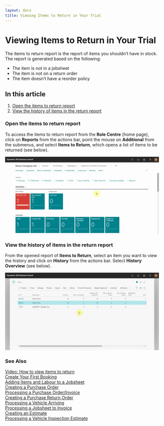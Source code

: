 ```yaml
---
layout: docs
title: Viewing Items to Return in Your Trial
---
```


# Viewing Items to Return in Your Trial

The items to return report is the report of items you shouldn’t have in stock. The report is generated based on the following:
-	The item is not in a jobsheet
-	The item is not on a return order
-	The item doesn’t have a reorder policy

## In this article

1. [Open the items to return report](#open-the-items-to-return-report)
2. [View the history of items in the return report](#view-the-history-of-items-in-the-return-report)

### Open the items to return report
To access the items to return report from the **Role Centre** (home page), click on **Reports** from the actions bar, point the mouse on **Additional** from the submenus, and select **Items to Return**, which opens a list of items to be returned (see below).

![](media/garagehive-trial-viewing-items-to-return1.gif)

### View the history of items in the return report
From the opened report of **Items to Return**, select an item you want to view the history and click on **History** from the actions bar. Select **History Overview** (see below).

![](media/garagehive-trial-viewing-items-to-return2.gif)


### **See Also**

[Video: How to view items to return](https://www.youtube.com/watch?v=EyVbV50EwaQ&t=81s&:target="_blank") \
[Create Your First Booking](garagehive-trial-creating-your-first-booking.html) \
[Adding Items and Labour to a Jobsheet](garagehive-trial-adding-items-and-labour-to-a-jobsheet.html) \
[Creating a Purchase Order](garagehive-trial-creating-a-purchase-order.html) \
[Processing a Purchase Order/Invoice](garagehive-trial-processing-a-purchase-order.html) \
[Creating a Purchase Return Order](garagehive-trial-creating-a-purchase-return-order.html) \
[Processing a Vehicle Arriving](garagehive-trial-processing-a-vehicle-arriving.html) \
[Processing a Jobsheet to Invoice](garagehive-trial-processing-a-jobsheet-to-invoice.html) \
[Creating an Estimate](garagehive-trial-creating-an-estimate.html) \
[Processing a Vehicle Inspection Estimate](garagehive-trial-processing-a-vehicle-inspection-estimate.html)